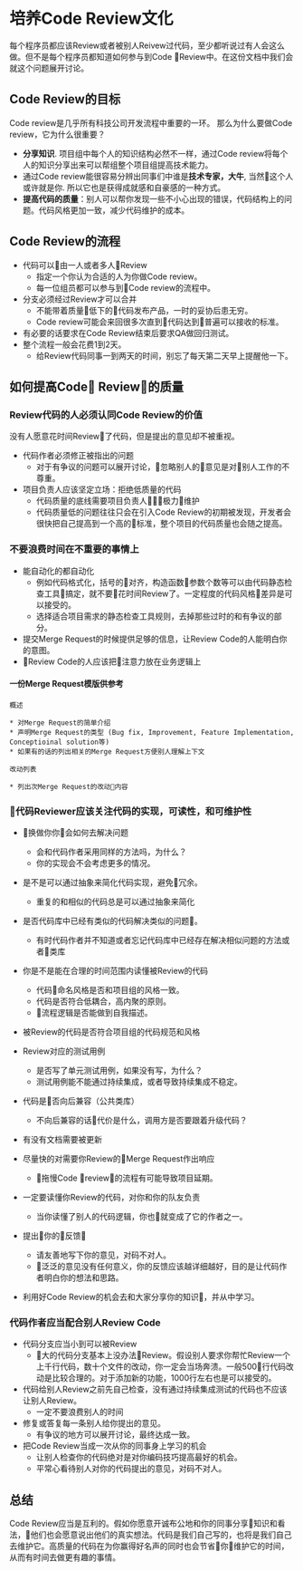 # 培养Code Review文化

每个程序员都应该Review或者被别人Reivew过代码，至少都听说过有人会这么做。但不是每个程序员都知道如何参与到Code Review中。在这份文档中我们会就这个问题展开讨论。

## Code Review的目标

Code review是几乎所有科技公司开发流程中重要的一环。
那么为什么要做Code review，它为什么很重要？

* **分享知识**. 项目组中每个人的知识结构必然不一样，通过Code review将每个人的知识分享出来可以帮组整个项目组提高技术能力。
* 通过Code review能很容易分辨出同事们中谁是**技术专家，大牛**, 当然这个人或许就是你. 所以它也是获得成就感和自豪感的一种方式。
* **提高代码的质量**：别人可以帮你发现一些不小心出现的错误，代码结构上的问题。代码风格更加一致，减少代码维护的成本。

## Code Review的流程

* 代码可以由一人或者多人Review
  * 指定一个你认为合适的人为你做Code review。
  * 每一位组员都可以参与到Code review的流程中。
* 分支必须经过Review才可以合并
  * 不能带着质量低下的代码发布产品，一时的妥协后患无穷。
  * Code review可能会来回很多次直到代码达到普遍可以接收的标准。
* 有必要的话要求在Code Review结束后要求QA做回归测试。
* 整个流程一般会花费1到2天。
  * 给Review代码同事一到两天的时间，别忘了每天第二天早上提醒他一下。

## 如何提高Code Review的质量

### Review代码的人必须认同Code Review的价值

没有人愿意花时间Review了代码，但是提出的意见却不被重视。

* 代码作者必须修正被指出的问题
  * 对于有争议的问题可以展开讨论，忽略别人的意见是对别人工作的不尊重。
* 项目负责人应该坚定立场：拒绝低质量的代码
  * 代码质量的底线需要项目负责人极力维护
  * 代码质量低的问题往往只会在引入Code Review的初期被发现，开发者会很快把自己提高到一个高的标准，整个项目的代码质量也会随之提高。

### 不要浪费时间在不重要的事情上

* 能自动化的都自动化
  * 例如代码格式化，括号的对齐，构造函数参数个数等可以由代码静态检查工具搞定，就不要花时间Review了。一定程度的代码风格差异是可以接受的。
  * 选择适合项目需求的静态检查工具规则，去掉那些过时的和有争议的部分。
* 提交Merge Request的时候提供足够的信息，让Review Code的人能明白你的意图。
* Review Code的人应该把注意力放在业务逻辑上

#### 一份Merge Request模版供参考

    概述

    * 对Merge Request的简单介绍
    * 声明Merge Request的类型 (Bug fix, Improvement, Feature Implementation, Conceptioinal solution等)
    * 如果有的话的列出相关的Merge Request方便别人理解上下文

    改动列表

    * 列出次Merge Request的改动内容

### 代码Reviewer应该关注代码的实现，可读性，和可维护性

* 换做你你会如何去解决问题
  * 会和代码作者采用同样的方法吗，为什么？
  * 你的实现会不会考虑更多的情况。

* 是不是可以通过抽象来简化代码实现，避免冗余。
  * 重复的和相似的代码总是可以通过抽象来简化

* 是否代码库中已经有类似的代码解决类似的问题。
  * 有时代码作者并不知道或者忘记代码库中已经存在解决相似问题的方法或者类库

* 你是不是能在合理的时间范围内读懂被Review的代码
  * 代码命名风格是否和项目组的风格一致。
  * 代码是否符合低耦合，高内聚的原则。
  * 流程逻辑是否能做到自我描述。

* 被Review的代码是否符合项目组的代码规范和风格

* Review对应的测试用例
  * 是否写了单元测试用例，如果没有写，为什么？
  * 测试用例能不能通过持续集成，或者导致持续集成不稳定。

* 代码是否向后兼容（公共类库）
  * 不向后兼容的话代价是什么，调用方是否要跟着升级代码？

* 有没有文档需要被更新

* 尽量快的对需要你Review的Merge Request作出响应
  * 拖慢Code review的流程有可能导致项目延期。

* 一定要读懂你Review的代码，对你和你的队友负责
  * 当你读懂了别人的代码逻辑，你也就变成了它的作者之一。

* 提出你的反馈
  * 请友善地写下你的意见，对码不对人。
  * 泛泛的意见没有任何意义，你的反馈应该越详细越好，目的是让代码作者明白你的想法和思路。

* 利用好Code Review的机会去和大家分享你的知识，并从中学习。

### 代码作者应当配合别人Review Code

* 代码分支应当小到可以被Review
  * 大的代码分支基本上没办法Review。假设别人要求你帮忙Review一个上千行代码，数十个文件的改动，你一定会当场奔溃。一般500行代码改动是比较合理的。对于添加新的功能，1000行左右也是可以接受的。
* 代码给别人Review之前先自己检查，没有通过持续集成测试的代码也不应该让别人Review。
  * 一定不要浪费别人的时间
* 修复或答复每一条别人给你提出的意见。
  * 有争议的地方可以展开讨论，最终达成一致。
* 把Code Review当成一次从你的同事身上学习的机会
  * 让别人检查你的代码绝对是对你编码技巧提高最好的机会。
  * 平常心看待别人对你的代码提出的意见，对码不对人。

## 总结

Code Review应当是互利的。假如你愿意开诚布公地和你的同事分享知识和看法，他们也会愿意说出他们的真实想法。代码是我们自己写的，也将是我们自己去维护它。高质量的代码在为你赢得好名声的同时也会节省你维护它的时间，从而有时间去做更有趣的事情。

